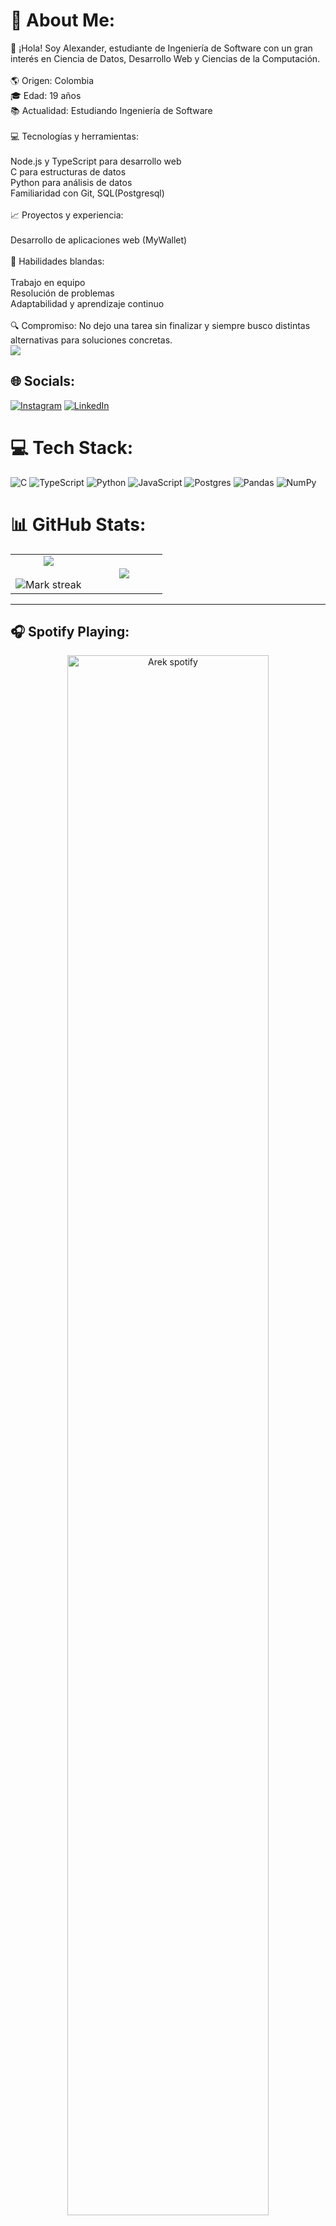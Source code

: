 # 💫 About Me:
👋 ¡Hola! Soy Alexander, estudiante de Ingeniería de Software con un gran interés en Ciencia de Datos, Desarrollo Web y Ciencias de la Computación.<br><br>🌎 Origen: Colombia<br>🎓 Edad: 19 años<br>📚 Actualidad: Estudiando Ingeniería de Software<br><br>💻 Tecnologías y herramientas:<br><br>    Node.js y TypeScript para desarrollo web<br>    C para estructuras de datos<br>    Python para análisis de datos<br>    Familiaridad con Git, SQL(Postgresql)<br><br>📈 Proyectos y experiencia:<br><br>    Desarrollo de aplicaciones web (MyWallet)<br><br>🌟  Habilidades blandas:<br><br>    Trabajo en equipo<br>    Resolución de problemas<br>    Adaptabilidad y aprendizaje continuo<br><br>🔍 Compromiso: No dejo una tarea sin finalizar y siempre busco distintas alternativas para soluciones concretas.
</br>[![](https://visitcount.itsvg.in/api?id=Arekkasu&icon=0&color=12)](https://visitcount.itsvg.in)

## 🌐 Socials:
[![Instagram](https://img.shields.io/badge/Instagram-%23E4405F.svg?logo=Instagram&logoColor=white)](https://instagram.com/alx_lozadac) [![LinkedIn](https://img.shields.io/badge/LinkedIn-%230077B5.svg?logo=linkedin&logoColor=white)](https://linkedin.com/in/alexander-lozada-caviedes-470569264) 

# 💻 Tech Stack:
![C](https://img.shields.io/badge/c-%2300599C.svg?style=for-the-badge&logo=c&logoColor=white) ![TypeScript](https://img.shields.io/badge/typescript-%23007ACC.svg?style=for-the-badge&logo=typescript&logoColor=white) ![Python](https://img.shields.io/badge/python-3670A0?style=for-the-badge&logo=python&logoColor=ffdd54) ![JavaScript](https://img.shields.io/badge/javascript-%23323330.svg?style=for-the-badge&logo=javascript&logoColor=%23F7DF1E) ![Postgres](https://img.shields.io/badge/postgres-%23316192.svg?style=for-the-badge&logo=postgresql&logoColor=white) ![Pandas](https://img.shields.io/badge/pandas-%23150458.svg?style=for-the-badge&logo=pandas&logoColor=white) ![NumPy](https://img.shields.io/badge/numpy-%23013243.svg?style=for-the-badge&logo=numpy&logoColor=white)
# 📊 GitHub Stats:
<p align="center">
  <!--- stats (start) -->
<table align="center">
<tr border="none">
<td width="50%" align="center">
  
  <img  align="center"  src="https://github-readme-stats.vercel.app/api?username=Arekkasu&theme=dark&show_icons=true&count_private=true" />
  <br></br>
  <img  title="🔥 Get streak stats for your profile at git.io/streak-stats" alt="Mark streak" src="https://github-readme-streak-stats.herokuapp.com/?user=Arekkasu&theme=dark&hide_border=false" /> 
</td>

<td width="50%" align="center">

  <img  align="center"  src="https://github-readme-stats.anuraghazra1.vercel.app/api/top-langs/?username=Arekkasu&theme=dark&hide_border=false&no-bg=true&no-frame=true&langs_count=10"/>
  
  </td>
</tr>
</table>
</p>


---

## 🎧 Spotify Playing:

<p align="center">
    <a href="https://open.spotify.com/user/31ktk4wujw74c5tfozk5tjh66b5e" target="_blank"> 
        <img width="80%" src="https://spotify-playing-now-phi.vercel.app/api/spotify" alt="Arek spotify" />
    </a>
</p>
<br>



<!-- Proudly created with GPRM ( https://gprm.itsvg.in ) -->

